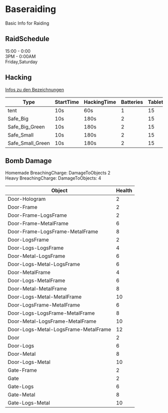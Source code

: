 # Baseraiding

Basic Info for Raiding  

## RaidSchedule

15:00 - 0:00  
3PM - 0:00AM  
Friday,Saturday  

## Hacking

[Infos zu den Bezeichnungen](https://github.com/daemonforge/Dayz-HackingMod/wiki#starttime)

| Type              | StartTime  | HackingTime  | Batteries  | TabletDamage  | ChanceOfInterrupt  |
|------------------ |----------- |------------- |----------- |-------------- |------------------- |
| tent              | 10s        | 60s          | 1          | 15            | 0.00005            |
| Safe_Big          | 10s        | 180s         | 2          | 15            | 0.005              |
| Safe_Big_Green    | 10s        | 180s         | 2          | 15            | 0.005              |
| Safe_Small        | 10s        | 180s         | 2          | 15            | 0.005              |
| Safe_Small_Green  | 10s        | 180s         | 2          | 15            | 0.005              |

## Bomb Damage

Homemade BreachingCharge: DamageToObjects 2  
Heavy BreachingCharge: DamageToObjects: 4  

| Object                                | Health  |
|-------------------------------------- |-------- |
| Door-Hologram                         | 2       |
| Door-Frame                            | 2       |
| Door-Frame-LogsFrame                  | 2       |
| Door-Frame-MetalFrame                 | 6       |
| Door-Frame-LogsFrame-MetalFrame       | 8       |
| Door-LogsFrame                        | 2       |
| Door-Logs-LogsFrame                   | 4       |
| Door-Metal-LogsFrame                  | 6       |
| Door-Logs-Metal-LogsFrame             | 6       |
| Door-MetalFrame                       | 4       |
| Door-Logs-MetalFrame                  | 6       |
| Door-Metal-MetalFrame                 | 8       |
| Door-Logs-Metal-MetalFrame            | 10      |
| Door-LogsFrame-MetalFrame             | 6       |
| Door-Logs-LogsFrame-MetalFrame        | 8       |
| Door-Metal-LogsFrame-MetalFrame       | 10      |
| Door-Logs-Metal-LogsFrame-MetalFrame  | 12      |
| Door                                  | 2       |
| Door-Logs                             | 6       |
| Door-Metal                            | 8       |
| Door-Logs-Metal                       | 10      |
| Gate-Frame                            | 2       |
| Gate                                  | 2       |
| Gate-Logs                             | 6       |
| Gate-Metal                            | 8       |
| Gate-Logs-Metal                       | 10      |
